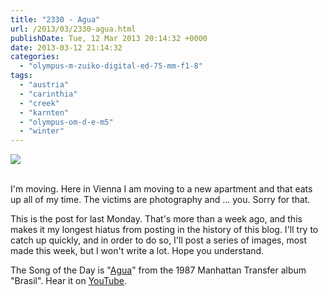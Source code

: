 ```yaml
---
title: "2330 - Agua"
url: /2013/03/2330-agua.html
publishDate: Tue, 12 Mar 2013 20:14:32 +0000
date: 2013-03-12 21:14:32
categories: 
  - "olympus-m-zuiko-digital-ed-75-mm-f1-8"
tags: 
  - "austria"
  - "carinthia"
  - "creek"
  - "karnten"
  - "olympus-om-d-e-m5"
  - "winter"
---
```

<div class="container">
<div class="center"><a target="_blank" href="https://d25zfm9zpd7gm5.cloudfront.net/1200x1200/2013/20130216_133549_lr.jpg"><img src="https://d25zfm9zpd7gm5.cloudfront.net/0600x0600/2013/20130216_133549_lr.jpg" /></a></div>
</div>
<br />

I'm moving. Here in Vienna I am moving to a new apartment and that eats up all of my time. The victims are photography and ... you. Sorry for that. 

 This is the post for last Monday. That's more than a week ago, and this makes it my longest hiatus from posting in the history of this blog. I'll try to catch up quickly, and in order to do so, I'll post a series of images, most made this week, but I won't write a lot. Hope you understand.

The Song of the Day is "<a href="http://www.lyricsmode.com/lyrics/m/manhattan_transfer/agua.html" target="_blank">Agua</a>" from the 1987 Manhattan Transfer album "Brasil". Hear it on <a href="http://www.youtube.com/watch?v=_HmZa4nXgiQ" target="_blank">YouTube</a>.

